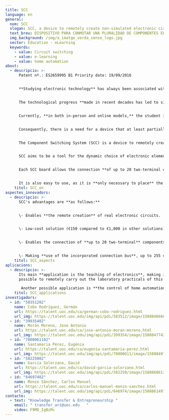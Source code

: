 ```yaml
---
title: SCC
language: en
general:
  nom: SCC
  slogan: SCC, a device to remotely create non-simulated electronic circuits.
  text_breu: DISPOSITIVO PARA CONMUTAR UNA PLURALIDAD DE COMPONENTES ELECTRÓNICOS
  img_background: /img/a_imatge_verda_sense_logo.jpg
  sector: Education - eLearning
  keywords:
    - value: Circuit switching
    - value: e-learning
    - value: home automation
about:
  - descripcio: >-
      Patent nº.: ES2659995 B1 Priority date: 19/09/2016 


      **Studying electronic technology** has always been associated with the use of on-site laboratories where a teacher guides students in the use of the various devices, assemblies and measuring instruments in order to acquire professional knowledge and competencies. 


      The technological progress **made in recent decades has led to significant** changes in pedagogical teaching-learning models, opening the door to the virtual (or distance) teaching of technological competencies, including those in the field of electronics. 


      Currently, **in both in-person and online models,** the student is the fundamental pillar of the teaching-learning process and it is essential to provide new tools for the acquisition of these competencies. 


      Consequently, there is a need for a device that at least partially **solves the aforementioned problems.** 


      The Component Switching System (SCC) is a device to remotely create real (not simulated) electronic circuits that **has been designed to address** the limitations of current products, such as Visir. 


      SCC aims to be a tool for the dynamic choice of electronic elements to create a circuit at low cost, **given that the cost of each SCC board is approximately €150**, while for other solutions it may be around €1,000. 


      Each SCC board allows the connection **of up to 20 two-terminal components** or up to 10 three-terminal components to a standard PC without any additional machinery and without any specific equipment, such as National Instruments. Additionally, **with its incorporated connection** bus up to 255 arrays can be connected. 


      It is also easy to use, as it is **only necessary to place** the components in the array, without having to directly wire them up.
    titol: SCC_en
aspectes_innovadors:
  - descripcio: >-
      SCC's advantages are **as follows:** 


      \- Enables **the remote creation** of real electronic circuits. 


      \- Low-cost solution (€150 compared to €1,000 in other solutions). 


      \- Enables the connection of **up to 20 two-terminal** components or up to 10 three-terminal components without any additional machinery. 


      \- Making **use of the incorporated connection bus**, up to 255 component arrays can be connected.
    titol: SCC_aspects
aplicacions:
  - descripcio: >-
      Its main **application is the teaching of electronics**, making it
      possible to remotely carry out the laboratory practicals of this subject.

       Another possible application is **the control of home automation devices.**
    titol: SCC_applications
investigadors:
  - id: "58351202"
    name: Cobo Rodríguez, Germán
    url: https://talent.uoc.edu/ca/german-cobo-rodriguez.html
    url_img: https://talent.uoc.edu/img/api/pdi/583512/image/1588846666246
  - id: "39935402"
    name: Morán Moreno, Jose Antonio
    url: https://talent.uoc.edu/ca/jose-antonio-moran-moreno.html
    url_img: https://talent.uoc.edu/img/api/pdi/399354/image/1588847742038
  - id: "7000061102"
    name: Santamaria Pérez, Eugènia
    url: https://talent.uoc.edu/ca/eugenia-santamaria-perez.html
    url_img: https://talent.uoc.edu/img/api/pdi/70000611/image/1588849761330
  - id: "58225002"
    name: García Solórzano, David
    url: https://talent.uoc.edu/ca/david-garcia-solorzano.html
    url_img: https://talent.uoc.edu/img/api/pdi/582250/image/1588860613822
  - id: "64697402"
    name: Monzo Sánchez, Carlos Manuel
    url: https://talent.uoc.edu/ca/carlos-manuel-monzo-sanchez.html
    url_img: https://talent.uoc.edu/img/api/pdi/646974/image/1588861497239
contacte:
  - text: "Knowledge Transfer & Entrepreneurship "
    email: " transfer_ari@uoc.edu   "
    video: F9MD_IgBiMc
---
```

